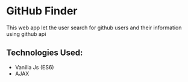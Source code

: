 <h1>GitHub Finder</h1>

<p>This web app let the user search for github users and their information using github api</p>

<h2>Technologies Used: </h2>
<ul>
  <li>Vanilla Js (ES6)</li>
  <li>AJAX</li>
</ul>
